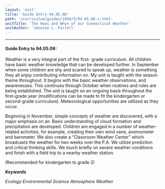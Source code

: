 ```yaml
---
layout: 'unit'
title: 'Guide Entry 94.05.06'
path: '/curriculum/guides/1994/5/94.05.06.x.html'
unitTitle: 'The Hows and Whys of our Connecticut Weather'
unitAuthor: 'Jannine L. Farrell'
---
```


<body>
<hr/>
 <h4>
  Guide Entry to 94.05.06:
 </h4>
 Weather is a very integral part of the first- grade curriculum. All children have basic weather knowledge that can be developed further. In September when some children are shy and scared to speak up, weather is something they all enjoy contributing information on. My unit is taught with the season theme throughout. It begins with the basic weather observations, and awarenesses. This continues through October when routines and rules are being established. The unit is taught on an ongoing basis throughout the first-grade year (modifications can be made to fit the kindergarten or second-grade curriculum). Meteorological opportunities are utilized as they occur.
 <p>
  Beginning in November, simple concepts of weather are discovered, with a major emphasis on air. Basic understanding of cloud formation and precipitation are developed. Children are engaged in a number of weather- related activities, for example, creating their own wind vane, anemometer and barometer. We also create a “Classroom Weather Center” which broadcasts the weather for two weeks over the P.A. We utilize prediction and critical thinking skills. We touch briefly on severe weather conditions and finish with a field trip to a nearby weather station.
 </p>
 <p>
  (Recommended for kindergarten to grade 2)
 </p>
<p>
  <b>
   <i>
    Keywords
   </i>
  </b>
  <br/>
 </p>
 <p>
  <i>
   Ecology Environmental Science Atmosphere Weather
  </i>
 </p>

</body>
